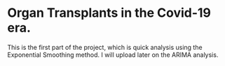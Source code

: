 # Organ Transplants in the Covid-19 era.
This is the first part of the project, which is quick analysis using the Exponential Smoothing method.
I will upload later on the ARIMA analysis.
